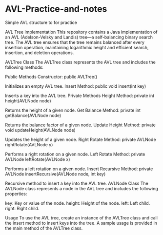 # AVL-Practice-and-notes
Simple AVL structure to for practice


AVL Tree Implementation
This repository contains a Java implementation of an AVL (Adelson-Velsky and Landis) tree—a self-balancing binary search tree. The AVL tree ensures that the tree remains balanced after every insertion operation, maintaining logarithmic height and efficient search, insertion, and deletion operations.

AVLTree Class
The AVLTree class represents the AVL tree and includes the following methods:

Public Methods
Constructor: public AVLTree()

Initializes an empty AVL tree.
Insert Method: public void insert(int key)

Inserts a key into the AVL tree.
Private Methods
Height Method: private int height(AVLNode node)

Returns the height of a given node.
Get Balance Method: private int getBalance(AVLNode node)

Returns the balance factor of a given node.
Update Height Method: private void updateHeight(AVLNode node)

Updates the height of a given node.
Right Rotate Method: private AVLNode rightRotate(AVLNode y)

Performs a right rotation on a given node.
Left Rotate Method: private AVLNode leftRotate(AVLNode x)

Performs a left rotation on a given node.
Insert Recursive Method: private AVLNode insertRecursive(AVLNode node, int key)

Recursive method to insert a key into the AVL tree.
AVLNode Class
The AVLNode class represents a node in the AVL tree and includes the following properties:

key: Key or value of the node.
height: Height of the node.
left: Left child.
right: Right child.

Usage
To use the AVL tree, create an instance of the AVLTree class and call the insert method to insert keys into the tree. A sample usage is provided in the main method of the AVLTree class.
